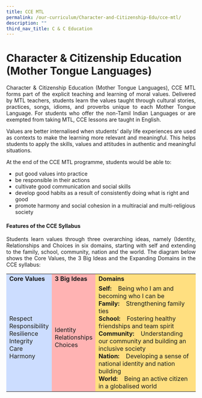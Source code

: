 ```yaml
---
title: CCE MTL
permalink: /our-curriculum/Character-and-Citizenship-Edu/cce-mtl/
description: ""
third_nav_title: C & C Education
---
```

# Character & Citizenship Education (Mother Tongue Languages)

<p align="Justify">Character & Citizenship Education (Mother Tongue Languages), CCE MTL forms part of the explicit teaching and learning of moral values. Delivered by MTL teachers, students learn the values taught through cultural stories, practices, songs, idioms, and proverbs unique to each Mother Tongue Language. For students who offer the non-Tamil Indian Languages or are exempted from taking MTL, CCE lessons are taught in English.</p>

<p align="Justify">Values are better internalised when students’ daily life experiences are used as contexts to make the learning more relevant and meaningful. This helps students to apply the skills, values and attitudes in authentic and meaningful situations.  </p>

At the end of the CCE MTL programme, students would be able to:

* put good values into practice
* be responsible in their actions
* cultivate good communication and social skills
* develop good habits as a result of consistently doing what is right and good
* promote harmony and social cohesion in a multiracial and multi-religious society

#### Features of the CCE Syllabus

<p align="Justify">Students learn values through three overarching ideas, namely (Identity, Relationships and Choices in six domains, starting with self and extending to the family, school, community, nation and the world. The diagram below shows the Core Values, the 3 Big Ideas and the Expanding Domains in the CCE syllabus:</p>

<table>
<tbody>
<tr>
<td style="background-color: #ccddff;">
<strong>Core Values</strong>
</td>
<td style="background-color: #ffb3b3;">
<strong>3 Big Ideas</strong>
</td>
<td style="background-color: #ffdf80;">
<strong>Domains</strong>
</td>
</tr>
<tr>
<td style="background-color:  #ccddff;">
Respect<br /> Responsibility<br /> Resilience<br /> Integrity<br /> Care<br /> Harmony
</td>
<td style="background-color: #ffb3b3;">
Identity<br /> Relationships<br /> Choices
</td>
<td style="background-color: #ffdf80;">
<strong>Self:&nbsp; &nbsp;</strong>&nbsp;Being who I am and becoming who I can be<br /> <strong>Family:&nbsp; &nbsp;</strong>&nbsp;Strengthening family ties<br /> <strong>School:&nbsp; &nbsp;</strong>&nbsp;Fostering healthy friendships and team spirit<br /> <strong>Community:&nbsp; &nbsp;</strong>&nbsp;Understanding our community and building an inclusive society<br /> <strong>Nation:&nbsp; &nbsp;</strong>&nbsp;Developing a sense of national identity and nation building<br /> <strong>World:&nbsp; &nbsp;</strong>&nbsp;Being an active citizen in a globalised world
</td>
</tr>
</tbody>
</table>